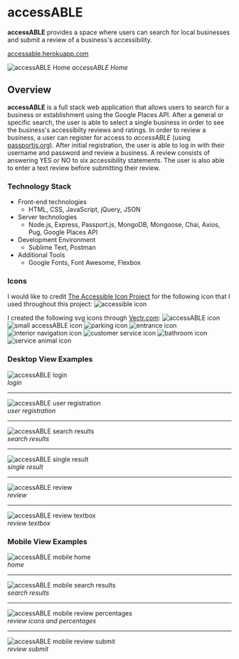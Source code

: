 # accessABLE

**accessABLE** provides a space where users can search for local businesses and submit a review of a business's accessibility.

[accessable.herokuapp.com](https://accessable.herokuapp.com "accessABLE")

![accessABLE Home](dev_images/desktop_home.png "accessABLE Home") *accessABLE Home*


## Overview ##
**accessABLE** is a full stack web application that allows users to search for a business or establishment using the Google Places API. After a general or specific search, the user is able to select a single business in order to see the business's accessibilty reviews and ratings. In order to review a business, a user can register for access to *accessABLE* (using [passportjs.org](http://www.passportjs.org/ "Passport")). After initial registration, the user is able to log in with their username and password and review a business.  A review consists of answering YES or NO to six accessibility statements.  The user is also able to enter a text review before submitting their review.  

### Technology Stack ###
*  Front-end technologies
    +  HTML, CSS, JavaScript, jQuery, JSON
*  Server technologies
    +  Node.js, Express, Passport.js, MongoDB, Mongoose, Chai, Axios, Pug, Google Places API
*  Development Environment
    +  Sublime Text, Postman
* Additional Tools
    +  Google Fonts, Font Awesome, Flexbox

### Icons ###
I would like to credit [The Accessible Icon Project](http://accessibleicon.org/ "The Accessible Icon Project") for the following icon that I used throughout this project: ![accessible icon](dev_images/accessible_icon_lg.png "accessible icon")

I created the following svg icons through [Vectr.com](https://vectr.com/ "Vectr"):
![accessABLE icon](public/images/accessABLE_icon.svg "accessABLE icon")
![small accessABLE icon](public/images/accessABLE_icon_small.svg "accessABLE icon")
![parking icon](public/images/parking_icon.svg "parking icon")
![entrance icon](public/images/enter_exit_icon.svg "entrance icon")
![interior navigation icon](public/images/interior_navigation.svg "interior navigation")
![customer service icon](public/images/customer_service_icon.svg "customer service icon")
![bathroom icon](public/images/bathroom_icon.svg "bathroom icon")
![service animal icon](public/images/service_dog_icon.svg "service animal icon")

### Desktop View Examples ###
![accessABLE login](dev_images/desktop_login.png "accessABLE login")  
*login*
* * *
![accessABLE user registration](dev_images/desktop_user_reg.png "accessABLE user registration")  
*user registration*
* * *
![accessABLE search results](dev_images/desktop_results.png "accessABLE search results")  
*search results*
* * *
![accessABLE single result](dev_images/desktop_single_result.png "accessABLE single result")  
*single result*
* * *
![accessABLE review](dev_images/desktop_review.png "accessABLE review")  
*review*
* * *
![accessABLE review textbox](dev_images/desktop_review_textbox.png "accessABLE review textbox")  
*review textbox*

### Mobile View Examples ###
![accessABLE mobile home](/dev_images/mobile_home.jpg "accessABLE mobile home")  
*home*
* * *
![accessABLE mobile search results](/dev_images/mobile_results.jpg "accessABLE mobile search results")  
*search results*
* * *
![accessABLE mobile review percentages](/dev_images/mobile_review_percentages.jpg "accessABLE mobile review percentages")  
*review icons and percentages*
* * *
![accessABLE mobile review submit](/dev_images/mobile_review_submit.jpg "accessABLE mobile review submit")  
*review submit*